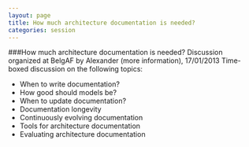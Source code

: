```yaml
---
layout: page
title: How much architecture documentation is needed?
categories: session
---
```


###How much architecture documentation is needed?
Discussion organized at BelgAF by Alexander (more information), 17/01/2013
Time-boxed discussion on the following topics:

* When to write documentation?
* How good should models be?
* When to update documentation?
* Documentation longevity
* Continuously evolving documentation
* Tools for architecture documentation
* Evaluating architecture documentation